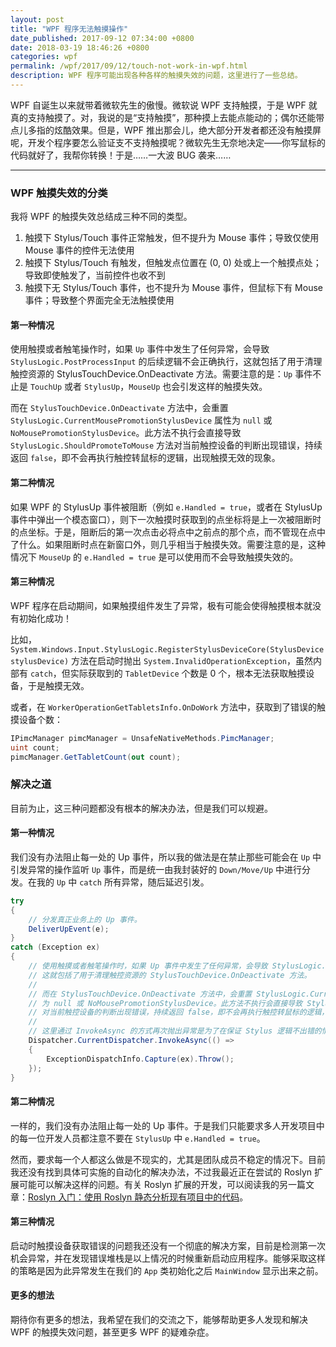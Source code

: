 ```yaml
---
layout: post
title: "WPF 程序无法触摸操作"
date_published: 2017-09-12 07:34:00 +0800
date: 2018-03-19 18:46:26 +0800
categories: wpf
permalink: /wpf/2017/09/12/touch-not-work-in-wpf.html
description: WPF 程序可能出现各种各样的触摸失效的问题，这里进行了一些总结。
---
```


WPF 自诞生以来就带着微软先生的傲慢。微软说 WPF 支持触摸，于是 WPF 就真的支持触摸了。对，我说的是“支持触摸”，那种摸上去能点能动的；偶尔还能带点儿多指的炫酷效果。但是，WPF 推出那会儿，绝大部分开发者都还没有触摸屏呢，开发个程序要怎么验证支不支持触摸呢？微软先生无奈地决定——你写鼠标的代码就好了，我帮你转换！于是……一大波 BUG 袭来……

---

### WPF 触摸失效的分类

我将 WPF 的触摸失效总结成三种不同的类型。

1. 触摸下 Stylus/Touch 事件正常触发，但不提升为 Mouse 事件；导致仅使用 Mouse 事件的控件无法使用
1. 触摸下 Stylus/Touch 有触发，但触发点位置在 (0, 0) 处或上一个触摸点处；导致即使触发了，当前控件也收不到
1. 触摸下无 Stylus/Touch 事件，也不提升为 Mouse 事件，但鼠标下有 Mouse 事件；导致整个界面完全无法触摸使用

#### 第一种情况

使用触摸或者触笔操作时，如果 `Up` 事件中发生了任何异常，会导致 `StylusLogic.PostProcessInput` 的后续逻辑不会正确执行，这就包括了用于清理触控资源的 StylusTouchDevice.OnDeactivate 方法。需要注意的是：`Up` 事件不止是 `TouchUp` 或者 `StylusUp`，`MouseUp` 也会引发这样的触摸失效。

而在 `StylusTouchDevice.OnDeactivate` 方法中，会重置 `StylusLogic.CurrentMousePromotionStylusDevice` 属性为 `null` 或 `NoMousePromotionStylusDevice`。此方法不执行会直接导致 `StylusLogic.ShouldPromoteToMouse` 方法对当前触控设备的判断出现错误，持续返回 `false`，即不会再执行触控转鼠标的逻辑，出现触摸无效的现象。

#### 第二种情况

如果 WPF 的 StylusUp 事件被阻断（例如 `e.Handled = true`，或者在 StylusUp 事件中弹出一个模态窗口），则下一次触摸时获取到的点坐标将是上一次被阻断时的点坐标。于是，阻断后的第一次点击必将点中之前点的那个点，而不管现在点中了什么。如果阻断时点在新窗口外，则几乎相当于触摸失效。需要注意的是，这种情况下 `MouseUp` 的 `e.Handled = true` 是可以使用而不会导致触摸失效的。

#### 第三种情况

WPF 程序在启动期间，如果触摸组件发生了异常，极有可能会使得触摸根本就没有初始化成功！

比如，`System.Windows.Input.StylusLogic.RegisterStylusDeviceCore(StylusDevice stylusDevice)` 方法在启动时抛出 `System.InvalidOperationException`，虽然内部有 `catch`，但实际获取到的 `TabletDevice` 个数是 0 个，根本无法获取触摸设备，于是触摸无效。

或者，在 `WorkerOperationGetTabletsInfo.OnDoWork` 方法中，获取到了错误的触摸设备个数：

```csharp
IPimcManager pimcManager = UnsafeNativeMethods.PimcManager;
uint count;
pimcManager.GetTabletCount(out count);
```

### 解决之道

目前为止，这三种问题都没有根本的解决办法，但是我们可以规避。

#### 第一种情况

我们没有办法阻止每一处的 Up 事件，所以我的做法是在禁止那些可能会在 `Up` 中引发异常的操作监听 `Up` 事件，而是统一由我封装好的 `Down/Move/Up` 中进行分发。在我的 `Up` 中 `catch` 所有异常，随后延迟引发。

```csharp
try
{
    // 分发真正业务上的 Up 事件。
    DeliverUpEvent(e);
}
catch (Exception ex)
{
    // 使用触摸或者触笔操作时，如果 Up 事件中发生了任何异常，会导致 StylusLogic.PostProcessInput 的后续逻辑不会正确执行，
    // 这就包括了用于清理触控资源的 StylusTouchDevice.OnDeactivate 方法。
    // 
    // 而在 StylusTouchDevice.OnDeactivate 方法中，会重置 StylusLogic.CurrentMousePromotionStylusDevice 属性
    // 为 null 或 NoMousePromotionStylusDevice。此方法不执行会直接导致 StylusLogic.ShouldPromoteToMouse 方法
    // 对当前触控设备的判断出现错误，持续返回 false，即不会再执行触控转鼠标的逻辑，出现触摸无效的现象。
    // 
    // 这里通过 InvokeAsync 的方式再次抛出异常是为了在保证 Stylus 逻辑不出错的情况下，将异常暴露。
    Dispatcher.CurrentDispatcher.InvokeAsync(() =>
    {
        ExceptionDispatchInfo.Capture(ex).Throw();
    });
}
```

#### 第二种情况

一样的，我们没有办法阻止每一处的 Up 事件。于是我们只能要求多人开发项目中的每一位开发人员都注意不要在 `StylusUp` 中 `e.Handled = true`。

然而，要求每一个人都这么做是不现实的，尤其是团队成员不稳定的情况下。目前我还没有找到具体可实施的自动化的解决办法，不过我最近正在尝试的 Roslyn 扩展可能可以解决这样的问题。有关 Roslyn 扩展的开发，可以阅读我的另一篇文章：[Roslyn 入门：使用 Roslyn 静态分析现有项目中的代码](/post/analysis-code-of-existed-projects-using-roslyn.html)。

#### 第三种情况

启动时触摸设备获取错误的问题我还没有一个彻底的解决方案，目前是检测第一次机会异常，并在发现错误堆栈是以上情况的时候重新启动应用程序。能够采取这样的策略是因为此异常发生在我们的 `App` 类初始化之后 `MainWindow` 显示出来之前。

#### 更多的想法

期待你有更多的想法，我希望在我们的交流之下，能够帮助更多人发现和解决 WPF 的触摸失效问题，甚至更多 WPF 的疑难杂症。
